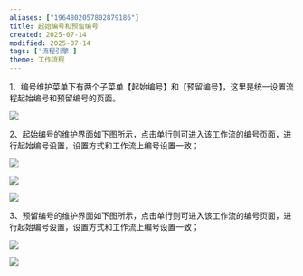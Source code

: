 ```yaml
---
aliases: ["1964802057802879186"]
title: 起始编号和预留编号
created: 2025-07-14
modified: 2025-07-14
tags: ['流程引擎']
theme: 工作流程
---
```


1、编号维护菜单下有两个子菜单【起始编号】和【预留编号】，这里是统一设置流程起始编号和预留编号的页面。

![](https://myhelpdoc.oss-cn-heyuan.aliyuncs.com/mdimages/bf20f29b2315cf4c3581d216359a7553.jpg)

2、起始编号的维护界面如下图所示，点击单行则可进入该工作流的编号页面，进行起始编号设置，设置方式和工作流上编号设置一致；

![](https://myhelpdoc.oss-cn-heyuan.aliyuncs.com/mdimages/93565912159b098a0fede3ad3fc79a60.jpg)

![](https://myhelpdoc.oss-cn-heyuan.aliyuncs.com/mdimages/7de831d14062c71efb8eda1306804c3f.jpg)

![](https://myhelpdoc.oss-cn-heyuan.aliyuncs.com/mdimages/f7b63dd90f294c746e82546a5c63576e.jpg)

3、预留编号的维护界面如下图所示，点击单行则可进入该工作流的编号页面，进行起始编号设置，设置方式和工作流上编号设置一致；

![](https://myhelpdoc.oss-cn-heyuan.aliyuncs.com/mdimages/8522a607050fb3104b7f81d42b5941ff.jpg)

![](https://myhelpdoc.oss-cn-heyuan.aliyuncs.com/mdimages/c34dccffa03dc5ceff293c55f7041c9c.jpg)

